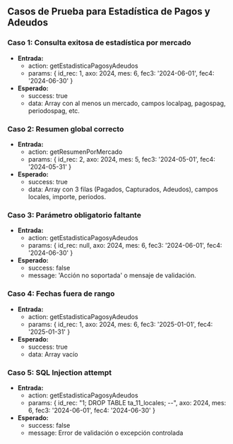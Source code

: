 ## Casos de Prueba para Estadística de Pagos y Adeudos

### Caso 1: Consulta exitosa de estadística por mercado
- **Entrada:**
  - action: getEstadisticaPagosyAdeudos
  - params: { id_rec: 1, axo: 2024, mes: 6, fec3: '2024-06-01', fec4: '2024-06-30' }
- **Esperado:**
  - success: true
  - data: Array con al menos un mercado, campos localpag, pagospag, periodospag, etc.

### Caso 2: Resumen global correcto
- **Entrada:**
  - action: getResumenPorMercado
  - params: { id_rec: 2, axo: 2024, mes: 5, fec3: '2024-05-01', fec4: '2024-05-31' }
- **Esperado:**
  - success: true
  - data: Array con 3 filas (Pagados, Capturados, Adeudos), campos locales, importe, periodos.

### Caso 3: Parámetro obligatorio faltante
- **Entrada:**
  - action: getEstadisticaPagosyAdeudos
  - params: { id_rec: null, axo: 2024, mes: 6, fec3: '2024-06-01', fec4: '2024-06-30' }
- **Esperado:**
  - success: false
  - message: 'Acción no soportada' o mensaje de validación.

### Caso 4: Fechas fuera de rango
- **Entrada:**
  - action: getEstadisticaPagosyAdeudos
  - params: { id_rec: 1, axo: 2024, mes: 6, fec3: '2025-01-01', fec4: '2025-01-31' }
- **Esperado:**
  - success: true
  - data: Array vacío

### Caso 5: SQL Injection attempt
- **Entrada:**
  - action: getEstadisticaPagosyAdeudos
  - params: { id_rec: "1; DROP TABLE ta_11_locales; --", axo: 2024, mes: 6, fec3: '2024-06-01', fec4: '2024-06-30' }
- **Esperado:**
  - success: false
  - message: Error de validación o excepción controlada
